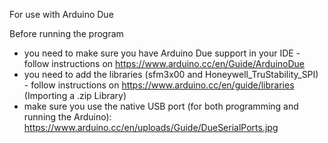 For use with Arduino Due

Before running the program
- you need to make sure you have Arduino Due support in your IDE - follow instructions on https://www.arduino.cc/en/Guide/ArduinoDue
- you need to add the libraries (sfm3x00 and Honeywell_TruStability_SPI) - follow instructions on https://www.arduino.cc/en/guide/libraries (Importing a .zip Library)
- make sure you use the native USB port (for both programming and running the Arduino): https://www.arduino.cc/en/uploads/Guide/DueSerialPorts.jpg 
